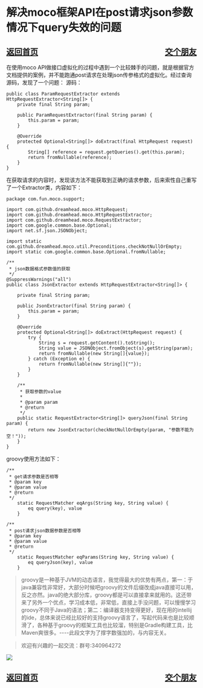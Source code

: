 # 解决moco框架API在post请求json参数情况下query失效的问题
<a href="/blog/home.html">返回首页</a><a href="/blog/交个朋友.html"  style="float:right;">交个朋友</a>
---

在使用moco API做接口虚拟化的过程中遇到一个比较棘手的问题，就是根据官方文档提供的案例，并不能跑通post请求在处理json传参格式的虚拟化。经过查询源码，发现了一个问题：
源码：



```
public class ParamRequestExtractor extends HttpRequestExtractor<String[]> {
    private final String param;

    public ParamRequestExtractor(final String param) {
        this.param = param;
    }

    @Override
    protected Optional<String[]> doExtract(final HttpRequest request) {
        String[] reference = request.getQueries().get(this.param);
        return fromNullable(reference);
    }
}
```

在获取请求的内容时，发现该方法不能获取到正确的请求参数，后来索性自己重写了一个Extractor类，内容如下：

```
package com.fun.moco.support;

import com.github.dreamhead.moco.HttpRequest;
import com.github.dreamhead.moco.HttpRequestExtractor;
import com.github.dreamhead.moco.RequestExtractor;
import com.google.common.base.Optional;
import net.sf.json.JSONObject;

import static com.github.dreamhead.moco.util.Preconditions.checkNotNullOrEmpty;
import static com.google.common.base.Optional.fromNullable;

/**
 * json数据格式参数值的获取
 */
@SuppressWarnings("all")
public class JsonExtractor extends HttpRequestExtractor<String[]> {

    private final String param;

    public JsonExtractor(final String param) {
        this.param = param;
    }

    @Override
    protected Optional<String[]> doExtract(HttpRequest request) {
        try {
            String s = request.getContent().toString();
            String value = JSONObject.fromObject(s).getString(param);
            return fromNullable(new String[]{value});
        } catch (Exception e) {
            return fromNullable(new String[]{""});
        }
    }

    /**
     * 获取参数的value
     *
     * @param param
     * @return
     */
    public static RequestExtractor<String[]> queryJson(final String param) {
        return new JsonExtractor(checkNotNullOrEmpty(param, "参数不能为空！"));
    }
}
```

groovy使用方法如下：

```
/**
 * get请求参数是否相等
 * @param key
 * @param value
 * @return
 */
    static RequestMatcher eqArgs(String key, String value) {
        eq query(key), value
    }

/**
 * post请求json数据参数是否相等
 * @param key
 * @param value
 * @return
 */
    static RequestMatcher eqParams(String key, String value) {
        eq queryJson(key), value
    }

```
>  groovy是一种基于JVM的动态语言，我觉得最大的优势有两点，第一：于java兼容性非常好，大部分时候吧groovy的文件后缀改成java直接可以用，反之亦然。java的绝大部分库，groovy都是可以直接拿来就用的。这还带来了另外一个优点，学习成本低，非常低，直接上手没问题，可以慢慢学习groovy不同于Java的语法；第二：编译器支持变得更好，现在用的intellij的ide，总体来说已经比较好的支持groovy语言了，写起代码来也是比较顺滑了，各种基于groovy的框架工具也比较溜，特别是Gradle构建工具，比Maven爽很多。----此段文字为了撑字数强加的，与内容无关。


> 欢迎有兴趣的一起交流：群号:340964272

![](/blog/pic/201712120951590031.png)


<a href="/blog/home.html">返回首页</a><a href="/blog/交个朋友.html"  style="float:right;">交个朋友</a>
---


<script src="/blog/js/bubbly.js"></script>
<script src="/blog/js/article.js"></script>